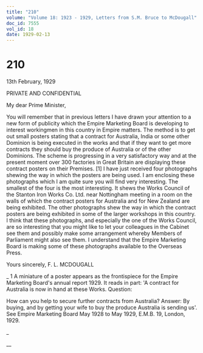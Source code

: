 ```yaml
---
title: "210"
volume: "Volume 18: 1923 - 1929, Letters from S.M. Bruce to McDougall"
doc_id: 7555
vol_id: 18
date: 1929-02-13
---
```


# 210

13th February, 1929

PRIVATE AND CONFIDENTIAL

My dear Prime Minister,

You will remember that in previous letters I have drawn your attention to a new form of publicity which the Empire Marketing Board is developing to interest workingmen in this country in Empire matters. The method is to get out small posters stating that a contract for Australia, India or some other Dominion is being executed in the works and that if they want to get more contracts they should buy the produce of Australia or of the other Dominions. The scheme is progressing in a very satisfactory way and at the present moment over 300 factories in Great Britain are displaying these contract posters on their Premises. [1] I have just received four photographs shewing the way in which the posters are being used. I am enclosing these photographs which I am quite sure you will find very interesting. The smallest of the four is the most interesting. It shews the Works Council of the Stanton Iron Works Co. Ltd. near Nottingham meeting in a room on the walls of which the contract posters for Australia and for New Zealand are being exhibited. The other photographs shew the way in which the contract posters are being exhibited in some of the larger workshops in this country. I think that these photographs, and especially the one of the Works Council, are so interesting that you might like to let your colleagues in the Cabinet see them and possibly make some arrangement whereby Members of Parliament might also see them. I understand that the Empire Marketing Board is making some of these photographs available to the Overseas Press.

Yours sincerely, F. L. MCDOUGALL 

_ 1 A miniature of a poster appears as the frontispiece for the Empire Marketing Board's annual report 1929. It reads in part: 'A contract for Australia is now in hand at these Works. Question:

How can you help to secure further contracts from Australia? Answer: By buying, and by getting your wife to buy the produce Australia is sending us'. See Empire Marketing Board May 1928 to May 1929, E.M.B. 19, London, 1929.

_

__
